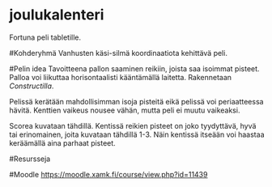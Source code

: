 # joulukalenteri
Fortuna peli tabletille. 

#Kohderyhmä
Vanhusten käsi-silmä koordinaatiota kehittävä peli.

#Pelin idea
Tavoitteena pallon saaminen reikiin, joista saa isoimmat pisteet. Palloa voi liikuttaa horisontaalisti kääntämällä laitetta. Rakennetaan *Constructilla*.

Pelissä kerätään mahdollisimman isoja pisteitä eikä pelissä voi periaatteessa hävitä. Kenttien vaikeus nousee vähän, mutta peli ei muutu vaikeaksi.

Scorea kuvataan tähdillä. Kentissä reikien pisteet on joko tyydyttävä, hyvä tai erinomainen, joita kuvataan tähdillä 1-3. Näin kentissä itseään voi haastaa keräämällä aina parhaat pisteet.

#Resursseja

#Moodle
https://moodle.xamk.fi/course/view.php?id=11439
